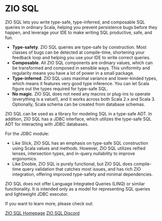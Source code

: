 # ZIO SQL

ZIO SQL lets you write type-safe, type-inferred, and composable SQL queries in ordinary Scala, helping you prevent persistence bugs before they happen, and leverage your IDE to make writing SQL productive, safe, and fun. 

 * **Type-safety**. ZIO SQL queries are type-safe by construction. Most classes of bugs can be detected at compile-time, shortening your feedback loop and helping you use your IDE to write correct queries.
 * **Composable**. All ZIO SQL components are ordinary values, which can be transformed and composed in sensible ways. This uniformity and regularity means you have a lot of power in a small package.
 * **Type-inferred**. ZIO SQL uses maximal variance and lower-kinded types, which means it features very good type inference. You can let Scala figure out the types required for type-safe SQL.
 * **No magic**. ZIO SQL does not need any macros or plug-ins to operate (everything is a value!), and it works across both Scala 2.x and Scala 3. Optionally, Scala schema can be created from database schemas.
 
ZIO SQL can be used as a library for modeling SQL in a type-safe ADT. In addition, ZIO SQL has a JDBC interface, which utilizes the type-safe SQL ADT for interacting with JDBC databases.

For the JDBC module: 

 - Like Slick, ZIO SQL has an emphasis on type-safe SQL construction using Scala values and methods. However, ZIO SQL utilizes reified lenses, intersection types, and in-query nullability to improve ergonomics. 
 - Like Doobie, ZIO SQL is purely functional, but ZIO SQL does compile-time query validation that catches most issues, and has rich ZIO integration, offering improved type-safety and minimal dependencies.

ZIO SQL does not offer Language Integrated Queries (LINQ) or similar functionality. It is intended only as a model for representing SQL queries and lightweight JDBC executor.

If you want to learn more, please check out:

[ZIO SQL Homepage](https://zio.github.io/zio-sql)
[ZIO SQL Discord](https://discord.gg/2ccFBr4)
